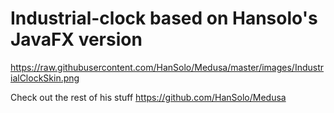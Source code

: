 # Industrial-clock based on Hansolo's JavaFX version
https://raw.githubusercontent.com/HanSolo/Medusa/master/images/IndustrialClockSkin.png

Check out the rest of his stuff
https://github.com/HanSolo/Medusa
